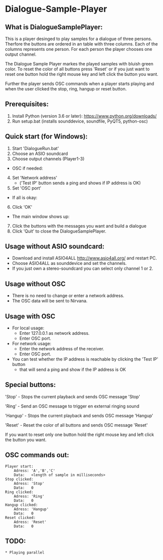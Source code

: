 # Dialogue-Sample-Player

What is DialogueSamplePlayer:
-----------------------------
This is a player desinged to play samples for a dialogue of three persons.
Therfore the buttons are ordered in an table with three columns. Each of the 
columns represents one person. For each person the player chooses one output 
channel.

The Dialogue Sample Player markes the played samples with bluish green color.
To reset the color of all buttons press 'Reset' or if you just want to reset one
button hold the right mouse key and left click the button you want.

Further the player sends OSC commands when a player starts playing and when the 
user clicked the stop, ring, hangup or reset button.

Prerequisites:
------------
1. Install Python (version 3.6 or later): https://www.python.org/downloads/
2. Run setup.bat (installs sounddevice, soundfile, PyQT5, python-osc)

Quick start (for Windows):
------------
1. Start 'DialogueRun.bat'
2. Choose an ASIO soundcard
3. Choose output channels (Player1-3)
* OSC if needed:
4. Set 'Network address' 
	* ('Test IP' button sends a ping and shows if IP address is OK)
5. Set 'OSC port'
* If all is okay:
6. Click 'OK'
* The main window shows up:
7. Click the buttons with the messages you want and build a dialogue
8. Click 'Quit' to close the DialogueSamplePlayer.

Usage without ASIO soundcard:
------------
* Download and install ASIO4ALL http://www.asio4all.org/ and restart PC.
* Choose ASIO4ALL as sounddevice and set the channels.
* If you just own a stereo-soundcard you can select only channel 1 or 2.

Usage without OSC
------------
* There is no need to change or enter a network address.
* The OSC data will be sent to Nirvana.

Usage with OSC
------------
* For local usage:
	* Enter 127.0.0.1 as network address.
	* Enter OSC port.
* For network usage:
	* Enter the network address of the receiver.
	* Enter OSC port.
* You can test whether the IP address is reachable by clicking the 'Test IP' 
  button 
	* that will send a ping and show if the IP address is OK

Special buttons:
----------------
'Stop'		- Stops the current playback and sends OSC message 'Stop'

'Ring'		- Send an OSC message to trigger en external ringing sound

'Hangup'	- Stops the current playback and sends OSC message 'Hangup'

'Reset'		- Reset the color of all buttons and sends OSC message 'Reset'

If you want to reset only one button hold the right mouse key and left click 
the button you want.

OSC commands out: 
-----------------
    Player start: 
        Adress: 'A','B','C'
        Data:   <length of sample in milliseconds>
    Stop clicked:
        Adress: 'Stop'
        Data:   0
    Ring clicked:
        Adress: 'Ring'
        Data:   0
    Hangup clicked:
        Adress: 'Hangup'
        Data:   0
    Reset clicked:
        Adress: 'Reset'
        Data:   0

TODO:
----- 
	* Playing parallel



